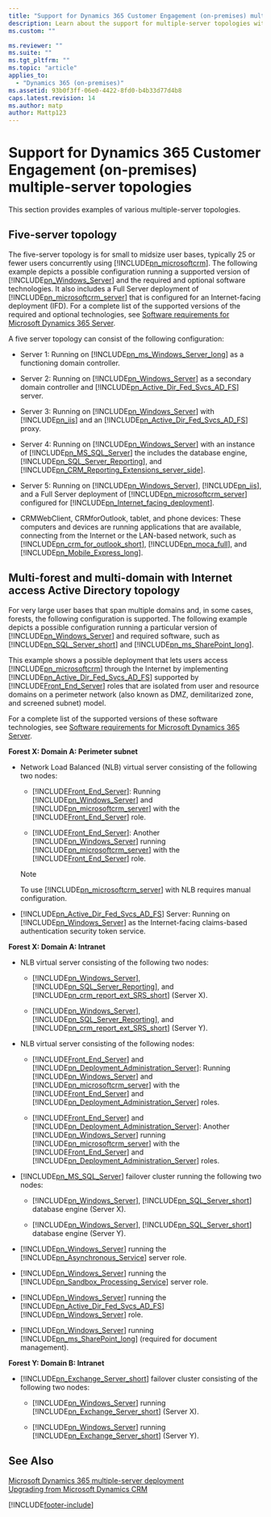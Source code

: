 ```yaml
---
title: "Support for Dynamics 365 Customer Engagement (on-premises) multiple-server topologies | Microsoft Docs"
description: Learn about the support for multiple-server topologies with Dynamics 365 Customer Engagement (on-premises)
ms.custom: ""

ms.reviewer: ""
ms.suite: ""
ms.tgt_pltfrm: ""
ms.topic: "article"
applies_to: 
  - "Dynamics 365 (on-premises)"
ms.assetid: 93b0f3ff-06e0-4422-8fd0-b4b33d77d4b8
caps.latest.revision: 14
ms.author: matp
author: Mattp123
---
```

# Support for Dynamics 365 Customer Engagement (on-premises) multiple-server topologies



This section provides examples of various multiple-server topologies.  
  
<a name="BKMK_FiveServer"></a>   
## Five-server topology  
 The five-server topology is for small to midsize user bases, typically 25 or fewer users concurrently using [!INCLUDE[pn_microsoftcrm](../includes/pn-microsoftcrm.md)]. The following example depicts a possible configuration running a supported version of [!INCLUDE[pn_Windows_Server](../includes/pn-windows-server.md)] and the required and optional software technologies. It also includes a Full Server deployment of [!INCLUDE[pn_microsoftcrm_server](../includes/pn-microsoftcrm-server.md)] that is configured for an Internet-facing deployment (IFD). For a complete list of the supported versions of the required and optional technologies, see [Software requirements for Microsoft Dynamics 365 Server](software-requirements-for-microsoft-dynamics-365-server.md).  
  
 A five server topology can consist of the following configuration:  
  
-   Server 1: Running on [!INCLUDE[pn_ms_Windows_Server_long](../includes/pn-ms-windows-server-long.md)] as a functioning domain controller.  
  
-   Server 2: Running on [!INCLUDE[pn_Windows_Server](../includes/pn-windows-server.md)] as a secondary domain controller and [!INCLUDE[pn_Active_Dir_Fed_Svcs_AD_FS](../includes/pn-active-dir-fed-svcs-ad-fs.md)] server.  
  
-   Server 3: Running on [!INCLUDE[pn_Windows_Server](../includes/pn-windows-server.md)] with [!INCLUDE[pn_iis](../includes/pn-iis.md)] and an [!INCLUDE[pn_Active_Dir_Fed_Svcs_AD_FS](../includes/pn-active-dir-fed-svcs-ad-fs.md)] proxy.  
  
-   Server 4: Running on [!INCLUDE[pn_Windows_Server](../includes/pn-windows-server.md)] with an instance of [!INCLUDE[pn_MS_SQL_Server](../includes/pn-ms-sql-server.md)] the includes the database engine, [!INCLUDE[pn_SQL_Server_Reporting](../includes/pn-sql-server-reporting.md)], and [!INCLUDE[pn_CRM_Reporting_Extensions_server_side](../includes/pn-crm-reporting-extensions-server-side.md)].  
  
-   Server 5: Running on [!INCLUDE[pn_Windows_Server](../includes/pn-windows-server.md)], [!INCLUDE[pn_iis](../includes/pn-iis.md)], and a Full Server deployment of [!INCLUDE[pn_microsoftcrm_server](../includes/pn-microsoftcrm-server.md)] configured for [!INCLUDE[pn_Internet_facing_deployment](../includes/pn-internet-facing-deployment.md)].  
  
-   CRMWebClient, CRMforOutlook, tablet, and phone devices: These computers and devices are running applications that are available, connecting from the Internet or the LAN-based network, such as [!INCLUDE[pn_crm_for_outlook_short](../includes/pn-crm-for-outlook-short.md)], [!INCLUDE[pn_moca_full](../includes/pn-moca-full.md)], and [!INCLUDE[pn_Mobile_Express_long](../includes/pn-mobile-express-long.md)].  
 
<!--  
 ![Diagram shows five&#45;server topology in Dynamics 365.](media/5-servertopology.jpg "Diagram shows five-server topology in Dynamics 365")  
  
 Basic [!INCLUDE[pn_microsoftcrm](../includes/pn-microsoftcrm.md)] five-server topology with Internet access example  -->
  
<a name="BKMK_MultiforestTop"></a>   
## Multi-forest and multi-domain with Internet access Active Directory topology  
 For very large user bases that span multiple domains and, in some cases, forests, the following configuration is supported. The following example depicts a possible configuration running a particular version of [!INCLUDE[pn_Windows_Server](../includes/pn-windows-server.md)] and required software, such as [!INCLUDE[pn_SQL_Server_short](../includes/pn-sql-server-short.md)] and [!INCLUDE[pn_ms_SharePoint_long](../includes/pn-ms-sharepoint-long.md)].  
  
 This example shows a possible deployment that lets users access [!INCLUDE[pn_microsoftcrm](../includes/pn-microsoftcrm.md)] through the Internet by implementing [!INCLUDE[pn_Active_Dir_Fed_Svcs_AD_FS](../includes/pn-active-dir-fed-svcs-ad-fs.md)] supported by [!INCLUDE[Front_End_Server](../includes/front-end-server.md)] roles that are isolated from user and resource domains on a perimeter network (also known as DMZ, demilitarized zone, and screened subnet) model.  
  
 For a complete list of the supported versions of these software technologies, see [Software requirements for Microsoft Dynamics 365 Server](software-requirements-for-microsoft-dynamics-365-server.md).  
  
 **Forest X: Domain A: Perimeter subnet**  
  
-   Network Load Balanced (NLB) virtual server consisting of the following two nodes:  
  
    -   [!INCLUDE[Front_End_Server](../includes/front-end-server.md)]: Running [!INCLUDE[pn_Windows_Server](../includes/pn-windows-server.md)] and [!INCLUDE[pn_microsoftcrm_server](../includes/pn-microsoftcrm-server.md)] with the [!INCLUDE[Front_End_Server](../includes/front-end-server.md)] role.  
  
    -   [!INCLUDE[Front_End_Server](../includes/front-end-server.md)]: Another [!INCLUDE[pn_Windows_Server](../includes/pn-windows-server.md)] running [!INCLUDE[pn_microsoftcrm_server](../includes/pn-microsoftcrm-server.md)] with the [!INCLUDE[Front_End_Server](../includes/front-end-server.md)] role.  
  
    > [!NOTE]
    >  To use [!INCLUDE[pn_microsoftcrm_server](../includes/pn-microsoftcrm-server.md)] with NLB requires manual configuration.  
  
-   [!INCLUDE[pn_Active_Dir_Fed_Svcs_AD_FS](../includes/pn-active-dir-fed-svcs-ad-fs.md)] Server: Running on [!INCLUDE[pn_Windows_Server](../includes/pn-windows-server.md)] as the Internet-facing claims-based authentication security token service.  
  
 **Forest X: Domain A: Intranet**  
  
-   NLB virtual server consisting of the following two nodes:  
  
    -   [!INCLUDE[pn_Windows_Server](../includes/pn-windows-server.md)], [!INCLUDE[pn_SQL_Server_Reporting](../includes/pn-sql-server-reporting.md)], and [!INCLUDE[pn_crm_report_ext_SRS_short](../includes/pn-crm-report-ext-srs-short.md)] (Server X).  
  
    -   [!INCLUDE[pn_Windows_Server](../includes/pn-windows-server.md)], [!INCLUDE[pn_SQL_Server_Reporting](../includes/pn-sql-server-reporting.md)], and [!INCLUDE[pn_crm_report_ext_SRS_short](../includes/pn-crm-report-ext-srs-short.md)] (Server Y).  
  
-   NLB virtual server consisting of the following nodes:  
  
    -   [!INCLUDE[Front_End_Server](../includes/front-end-server.md)] and [!INCLUDE[pn_Deployment_Administration_Server](../includes/pn-deployment-administration-server.md)]: Running [!INCLUDE[pn_Windows_Server](../includes/pn-windows-server.md)] and [!INCLUDE[pn_microsoftcrm_server](../includes/pn-microsoftcrm-server.md)] with the [!INCLUDE[Front_End_Server](../includes/front-end-server.md)] and [!INCLUDE[pn_Deployment_Administration_Server](../includes/pn-deployment-administration-server.md)] roles.  
  
    -   [!INCLUDE[Front_End_Server](../includes/front-end-server.md)] and [!INCLUDE[pn_Deployment_Administration_Server](../includes/pn-deployment-administration-server.md)]: Another [!INCLUDE[pn_Windows_Server](../includes/pn-windows-server.md)] running [!INCLUDE[pn_microsoftcrm_server](../includes/pn-microsoftcrm-server.md)] with the [!INCLUDE[Front_End_Server](../includes/front-end-server.md)] and [!INCLUDE[pn_Deployment_Administration_Server](../includes/pn-deployment-administration-server.md)] roles.  
  <!-- 
    > [!NOTE]
    >  To use [!INCLUDE[pn_microsoftcrm_server](../includes/pn-microsoftcrm-server.md)] with NLB requires manual configuration.  -->
  
-   [!INCLUDE[pn_MS_SQL_Server](../includes/pn-ms-sql-server.md)] failover cluster running the following two nodes:  
  
    -   [!INCLUDE[pn_Windows_Server](../includes/pn-windows-server.md)], [!INCLUDE[pn_SQL_Server_short](../includes/pn-sql-server-short.md)] database engine (Server X).  
  
    -   [!INCLUDE[pn_Windows_Server](../includes/pn-windows-server.md)], [!INCLUDE[pn_SQL_Server_short](../includes/pn-sql-server-short.md)] database engine (Server Y).  
  <!-- 
    > [!NOTE]
    >  To use [!INCLUDE[pn_microsoftcrm_server](../includes/pn-microsoftcrm-server.md)] with [!INCLUDE[pn_SQL_Server_short](../includes/pn-sql-server-short.md)] failover clustering requires manual configuration. [!INCLUDE[proc_more_information](../includes/proc-more-information.md)][Set configuration and organization databases for SQL Server 2012 AlwaysOn failover](configuration-organization-databases-alwayson-failover.md)  -->
  
-   [!INCLUDE[pn_Windows_Server](../includes/pn-windows-server.md)] running the  [!INCLUDE[pn_Asynchronous_Service](../includes/pn-asynchronous-service.md)] server role.  
  
-   [!INCLUDE[pn_Windows_Server](../includes/pn-windows-server.md)] running the  [!INCLUDE[pn_Sandbox_Processing_Service](../includes/pn-sandbox-processing-service.md)] server role.  
  
-   [!INCLUDE[pn_Windows_Server](../includes/pn-windows-server.md)] running the [!INCLUDE[pn_Active_Dir_Fed_Svcs_AD_FS](../includes/pn-active-dir-fed-svcs-ad-fs.md)][!INCLUDE[pn_Windows_Server](../includes/pn-windows-server.md)] role.  
  
-   [!INCLUDE[pn_Windows_Server](../includes/pn-windows-server.md)] running [!INCLUDE[pn_ms_SharePoint_long](../includes/pn-ms-sharepoint-long.md)] (required for document management).  
  
 **Forest Y: Domain B: Intranet**  
  
-   [!INCLUDE[pn_Exchange_Server_short](../includes/pn-exchange-server-short.md)] failover cluster consisting of the following two nodes:  
  
    -   [!INCLUDE[pn_Windows_Server](../includes/pn-windows-server.md)] running [!INCLUDE[pn_Exchange_Server_short](../includes/pn-exchange-server-short.md)] (Server X).  
  
    -   [!INCLUDE[pn_Windows_Server](../includes/pn-windows-server.md)] running [!INCLUDE[pn_Exchange_Server_short](../includes/pn-exchange-server-short.md)] (Server Y).  
 <!--  
 ![Diagram of conceptual enterprise deployment in Dynamics 365.](media/crm-itpro-ig-complex-topology.jpg "Diagram of conceptual enterprise deployment in Dynamics 365")  
  
 Multiple forest with Internet access to [!INCLUDE[pn_microsoftcrm](../includes/pn-microsoftcrm.md)] topology example  -->
  
## See Also  
 [Microsoft Dynamics 365 multiple-server deployment](microsoft-dynamics-365-multiple-server-deployment.md)   </br>
 [Upgrading from Microsoft Dynamics CRM](plan-your-upgrade-to-microsoft-dynamics-365-server.md)



[!INCLUDE[footer-include](../../../includes/footer-banner.md)]
